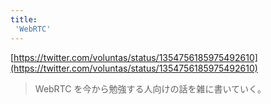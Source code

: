```yaml
---
title:
 'WebRTC'
---
```


[https://twitter.com/voluntas/status/1354756185975492610](https://twitter.com/voluntas/status/1354756185975492610)
> WebRTC を今から勉強する人向けの話を雑に書いていく。

